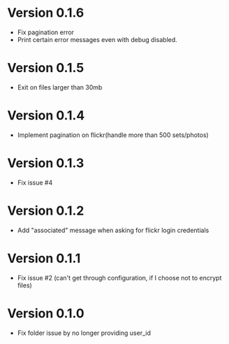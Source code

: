 # Version 0.1.6
  - Fix pagination error
  - Print certain error messages even with debug disabled.

# Version 0.1.5
  - Exit on files larger than 30mb

# Version 0.1.4
  - Implement pagination on flickr(handle more than 500 sets/photos)

# Version 0.1.3
  - Fix issue #4

# Version 0.1.2
  - Add "associated" message when asking for flickr login credentials

# Version 0.1.1
  - Fix issue #2 (can't get through configuration, if I choose not to encrypt files)

# Version 0.1.0
  - Fix folder issue by no longer providing user_id
